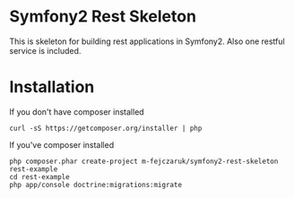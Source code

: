 Symfony2 Rest Skeleton
========================
This is skeleton for building rest applications in Symfony2. Also one restful service is included.

Installation
========================
If you don't have composer installed
```
curl -sS https://getcomposer.org/installer | php
```
If you've composer installed

```
php composer.phar create-project m-fejczaruk/symfony2-rest-skeleton rest-example
cd rest-example
php app/console doctrine:migrations:migrate